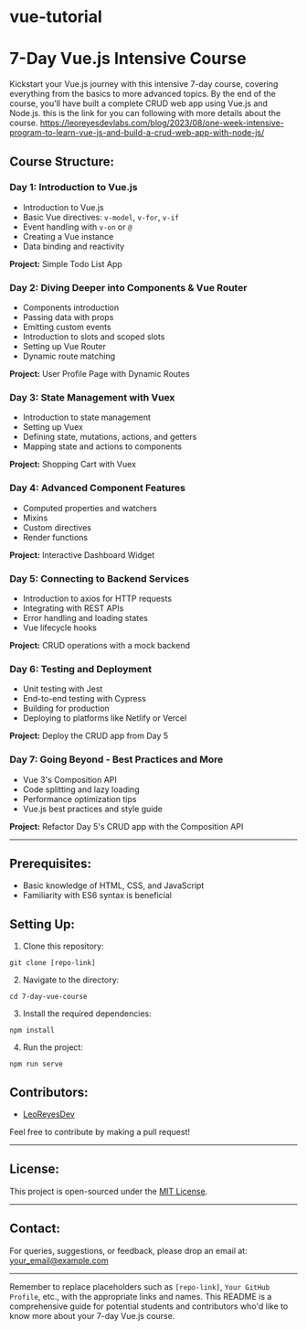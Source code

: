 # vue-tutorial

# **7-Day Vue.js Intensive Course**

Kickstart your Vue.js journey with this intensive 7-day course, covering everything from the basics to more advanced topics. By the end of the course, you'll have built a complete CRUD web app using Vue.js and Node.js.
this is the link for you can following with more details about the course. https://leoreyesdevlabs.com/blog/2023/08/one-week-intensive-program-to-learn-vue-js-and-build-a-crud-web-app-with-node-js/

## **Course Structure**:

### **Day 1: Introduction to Vue.js**

- Introduction to Vue.js
- Basic Vue directives: `v-model`, `v-for`, `v-if`
- Event handling with `v-on` or `@`
- Creating a Vue instance
- Data binding and reactivity

**Project:** Simple Todo List App

### **Day 2: Diving Deeper into Components & Vue Router**

- Components introduction
- Passing data with props
- Emitting custom events
- Introduction to slots and scoped slots
- Setting up Vue Router
- Dynamic route matching

**Project:** User Profile Page with Dynamic Routes

### **Day 3: State Management with Vuex**

- Introduction to state management
- Setting up Vuex
- Defining state, mutations, actions, and getters
- Mapping state and actions to components

**Project:** Shopping Cart with Vuex

### **Day 4: Advanced Component Features**

- Computed properties and watchers
- Mixins
- Custom directives
- Render functions

**Project:** Interactive Dashboard Widget

### **Day 5: Connecting to Backend Services**

- Introduction to axios for HTTP requests
- Integrating with REST APIs
- Error handling and loading states
- Vue lifecycle hooks

**Project:** CRUD operations with a mock backend

### **Day 6: Testing and Deployment**

- Unit testing with Jest
- End-to-end testing with Cypress
- Building for production
- Deploying to platforms like Netlify or Vercel

**Project:** Deploy the CRUD app from Day 5

### **Day 7: Going Beyond - Best Practices and More**

- Vue 3's Composition API
- Code splitting and lazy loading
- Performance optimization tips
- Vue.js best practices and style guide

**Project:** Refactor Day 5's CRUD app with the Composition API

---

## **Prerequisites**:

- Basic knowledge of HTML, CSS, and JavaScript
- Familiarity with ES6 syntax is beneficial

## **Setting Up**:

1. Clone this repository:
```
git clone [repo-link]
```

2. Navigate to the directory:
```
cd 7-day-vue-course
```

3. Install the required dependencies:
```
npm install
```

4. Run the project:
```
npm run serve
```

## **Contributors**:

- [LeoReyesDev](github.com/leoreyesdev)

Feel free to contribute by making a pull request!

---

## **License**:

This project is open-sourced under the [MIT License](LICENSE).

---

## **Contact**:

For queries, suggestions, or feedback, please drop an email at: your_email@example.com

---

Remember to replace placeholders such as `[repo-link]`, `Your GitHub Profile`, etc., with the appropriate links and names. This README is a comprehensive guide for potential students and contributors who'd like to know more about your 7-day Vue.js course.
